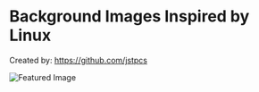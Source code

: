 # Background Images Inspired by Linux

Created by: https://github.com/jstpcs

![Featured Image](https://i.redditmedia.com/204DH0Hxad9tCb9rFA6b0ASNP06lp52DnivkC1saYlQ.png?s=d62ac5fe7a234e43b25506ad04ed75d4)
